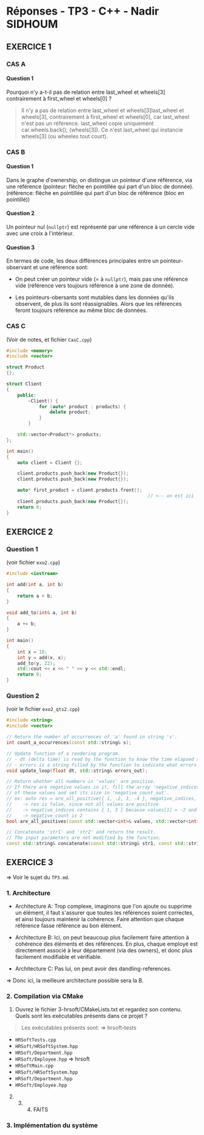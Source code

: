 # Réponses - TP3 - C++ - Nadir SIDHOUM

## EXERCICE 1
### CAS A
#### Question 1
Pourquoi n'y a-t-il pas de relation entre last_wheel et wheels[3] contrairement à first_wheel et wheels[0] ?

> Il n'y a pas de relation entre last_wheel et wheels[3]last_wheel et wheels[3],
contrairement à first_wheel et wheels[0], car last_wheel n'est pas un référence.
last_wheel copie uniquement car.wheels.back(); (wheels[3]).
Ce n'est last_wheel qui instancie wheels[3] (ou wheeles tout court).


### CAS B
#### Question 1
Dans le graphe d'ownership, on distingue un pointeur d'une référence, via une référence (pointeur: flèche en pointillée qui part d'un bloc de donnée).
(référence: flèche en pointillée qui part d'un bloc de référence (bloc en pointillé))

#### Question 2
Un pointeur nul (`nullptr`) est représenté par une référence à un cercle vide avec une croix à l'intérieur.

#### Question 3
En termes de code, les deux différences principales entre un pointeur-observant et une référence sont:
- On peut créer un pointeur vide (= à `nullptr`), mais pas une référence vide (référence vers toujours référence à une zone de donnée).
 
- Les pointeurs-obersants sont mutables dans les données qu'ils observent, de plus ils sont réassignables.
Alors que les références feront toujours référence au même bloc de données.


### CAS C
(Voir de notes, et fichier `CasC.cpp`)
```cpp
#include <memory>
#include <vector>

struct Product
{};

struct Client
{
    public:
        ~Client() {
            for (auto* product : products) {
                delete product;
            } 
        }

    std::vector<Product*> products;
};

int main()
{
    auto client = Client {};

    client.products.push_back(new Product{});
    client.products.push_back(new Product{});

    auto* first_product = client.products.front();
                                                    // <-- on est ici
    client.products.push_back(new Product{});
    return 0;
}
```



## EXERCICE 2
### Question 1
(voir fichier `exo2.cpp`)
```cpp
#include <iostream>

int add(int a, int b)
{
    return a + b;
}

void add_to(int& a, int b)
{
    a += b;
}

int main()
{
    int x = 10;
    int y = add(x, x);
    add_to(y, 22);
    std::cout << x << " " << y << std::endl;
    return 0;
}
```

### Question 2
(voir le fichier `exo2_qts2.cpp`)
```cpp
#include <string>
#include <vector>

// Return the number of occurrences of 'a' found in string 's'.
int count_a_occurrences(const std::string& s);

// Update function of a rendering program.
// - dt (delta time) is read by the function to know the time elapsed since the last frame.
// - errors is a string filled by the function to indicate what errors have occured.
void update_loop(float dt, std::string& errors_out);

// Return whether all numbers in 'values' are positive.
// If there are negative values in it, fill the array 'negative_indices_out' with the indices
// of these values and set its size in 'negative_count_out'.
// ex: auto res = are_all_positive({ 1, -2, 3, -4 }, negative_indices, negative_count);
//    -> res is false, since not all values are positive
//    -> negative_indices contains { 1, 3 } because values[1] = -2 and values[3] = -4
//    -> negative_count is 2
bool are_all_positives(const std::vector<int>& values, std::vector<int>& negative_indices_out, size_t& negative_count_out);

// Concatenate 'str1' and 'str2' and return the result.
// The input parameters are not modified by the function.
const std::string& concatenate(const std::string& str1, const std::string& str2);
```


## EXERCICE 3
=> Voir le sujet du `TP3.md`.

### 1. Architecture
- Architecture A:
Trop complexe, imaginons que l'on ajoute ou supprime un élément, il faut s'assurer 
que toutes les références soient correctes, et ainsi toujours maintenir la cohérence.
Faire attention que chaque référence fasse référence au bon élément.

- Architecture B:
Ici, on peut beaucoup plus facilement faire attention à cohérence des éléments et des références. 
En plus, chaque employé est directement associé à leur département (via des owners),
et donc plus facilement modifiable et vérifiable.

- Architecture C:
Pas lui, on peut avoir des dandling-references.

=> Donc ici, la meilleure architecture possible sera la B.


### 2. Compilation via CMake
1. Ouvrez le fichier 3-hrsoft/CMakeLists.txt et regardez son contenu.
Quels sont les exécutables présents dans ce projet ?
>  Les exécutables présents sont:
=> hrsoft-tests
- `HRSoftTests.cpp`
- `HRSoft/HRSoftSystem.hpp`
- `HRSoft/Department.hpp`
- `HRSoft/Employee.hpp`
=> hrsoft
- `HRSoftMain.cpp`
- `HRSoft/HRSoftSystem.hpp`
- `HRSoft/Department.hpp`
- `HRSoft/Employee.hpp`


2. 3. 4. FAITS


### 3. Implémentation du système



